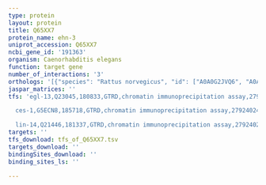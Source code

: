 ```yaml
---
type: protein
layout: protein
title: Q65XX7
protein_name: ehn-3
uniprot_accession: Q65XX7
ncbi_gene_id: '191363'
organism: Caenorhabditis elegans
function: target gene
number_of_interactions: '3'
orthologs: '[{"species": "Rattus norvegicus", "id": ["A0A0G2JVQ6", "A0A0G2KBC6"]}, {"species": "Drosophila melanogaster", "id": ["<a href=\"/protein/q9vr05\">Q9VR05</a>"]}, {"species": "Danio rerio", "id": ["<a href=\"/protein/a0a0g2kzl7\">A0A0G2KZL7</a>"]}]'
jaspar_matrices: ''
tfs: 'egl-13,Q23045,180833,GTRD,chromatin immunoprecipitation assay,27924024%5Buid%5D,No

  ces-1,G5ECN8,185718,GTRD,chromatin immunoprecipitation assay,27924024%5Buid%5D,No

  lin-14,Q21446,181337,GTRD,chromatin immunoprecipitation assay,27924024%5Buid%5D,No'
targets: ''
tfs_download: tfs_of_Q65XX7.tsv
targets_download: ''
bindingSites_download: ''
binding_sites_ls: ''

---
```

